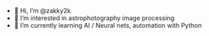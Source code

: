 - 👋 Hi, I’m @zakky2k
- 👀 I’m interested in astrophotography image processing
- 🌱 I’m currently learning AI / Neural nets, automation with Python

<!---
zakky2k/zakky2k is a ✨ special ✨ repository because its `README.md` (this file) appears on your GitHub profile.
You can click the Preview link to take a look at your changes.
--->
